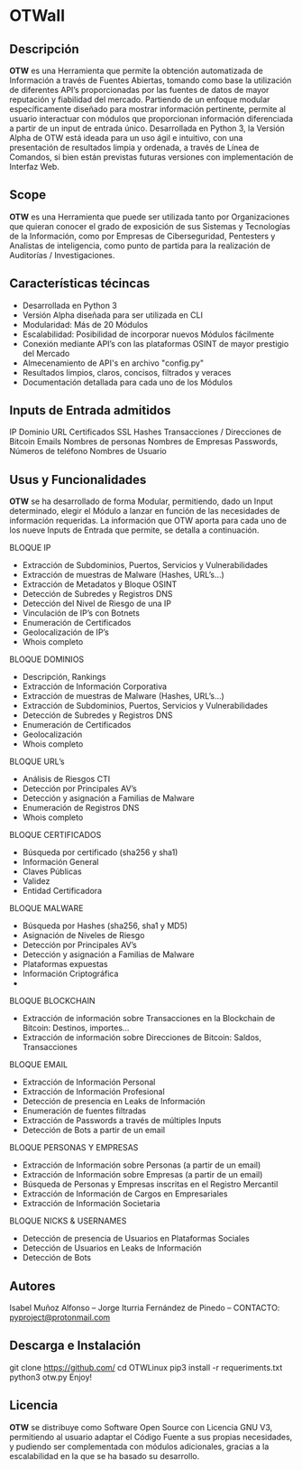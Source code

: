 # OTWall

## Descripción

**OTW** es una Herramienta que permite la obtención automatizada de Información a través de Fuentes Abiertas, tomando como base la utilización de diferentes API’s proporcionadas por las fuentes de datos de mayor reputación y fiabilidad del mercado. Partiendo de un enfoque modular específicamente diseñado para mostrar información pertinente, permite al usuario interactuar con módulos que proporcionan información diferenciada a partir de un input de entrada único.
Desarrollada en Python 3, la Versión Alpha de OTW está ideada para un uso ágil e intuitivo, con una presentación de resultados limpia y ordenada, a través de Línea de Comandos, si bien están previstas futuras versiones con implementación de Interfaz Web. 

## Scope

**OTW** es una Herramienta que puede ser utilizada tanto por Organizaciones que quieran conocer el grado de exposición de sus Sistemas y Tecnologías de la Información, como por Empresas de Ciberseguridad, Pentesters y Analistas de inteligencia, como punto de partida para la realización de Auditorías / Investigaciones. 

## Características técincas

-	Desarrollada en Python 3 
-	Versión Alpha diseñada para ser utilizada en CLI
-	Modularidad: Más de 20 Módulos 
-	Escalabilidad: Posibilidad de incorporar nuevos Módulos fácilmente
-	Conexión mediante API’s con las plataformas OSINT de mayor prestigio del Mercado
-   Almecenamiento de API's en archivo "config.py"
-	Resultados limpios, claros, concisos, filtrados y veraces
-	Documentación detallada para cada uno de los Módulos

## Inputs de Entrada admitidos

IP
Dominio
URL
Certificados SSL
Hashes
Transacciones / Direcciones de Bitcoin
Emails
Nombres de personas
Nombres de Empresas
Passwords, Números de teléfono
Nombres de Usuario


## Usus y Funcionalidades 

**OTW** se ha desarrollado de forma Modular, permitiendo, dado un Input determinado, elegir el Módulo a lanzar en función de las necesidades de información requeridas. La información que OTW aporta para cada uno de los nueve Inputs de Entrada que permite, se detalla a continuación.

BLOQUE IP
-	Extracción de Subdominios, Puertos, Servicios y Vulnerabilidades 
-	Extracción de muestras de Malware (Hashes, URL’s…)
-	Extracción de Metadatos y Bloque OSINT
-	Detección de Subredes y Registros DNS
-	Detección del Nivel de Riesgo de una IP
-	Vinculación de IP’s con Botnets
-	Enumeración de Certificados
-	Geolocalización de IP’s
-	Whois completo 

BLOQUE DOMINIOS
-	Descripción, Rankings
-	Extracción de Información Corporativa
-	Extracción de muestras de Malware (Hashes, URL’s…)
-	Extracción de Subdominios, Puertos, Servicios y Vulnerabilidades
-	Detección de Subredes y Registros DNS
-	Enumeración de Certificados
-	Geolocalización 
-	Whois completo 

BLOQUE URL’s
-	Análisis de Riesgos CTI
-	Detección por Principales AV’s
-	Detección y asignación a Familias de Malware
-	Enumeración de Registros DNS
-	Whois completo 

BLOQUE CERTIFICADOS
-	Búsqueda por certificado (sha256 y sha1)
-	Información General
-	Claves Públicas
-	Validez
-	Entidad Certificadora

BLOQUE MALWARE
-	Búsqueda por Hashes (sha256, sha1 y MD5)
-	Asignación de Niveles de Riesgo
-	Detección por Principales AV’s
-	Detección y asignación a Familias de Malware
-	Plataformas expuestas
-	Información Criptográfica
-	
BLOQUE BLOCKCHAIN
-	Extracción de información sobre Transacciones en la Blockchain de Bitcoin: Destinos, importes…
-	Extracción de información sobre Direcciones de Bitcoin: Saldos, Transacciones

BLOQUE EMAIL
-	Extracción de Información Personal 
-	Extracción de Información Profesional
-	Detección de presencia en Leaks de Información
-	Enumeración de fuentes filtradas
-	Extracción de Passwords a través de múltiples Inputs
-	Detección de Bots a partir de un email

BLOQUE PERSONAS Y EMPRESAS
-	Extracción de Información sobre Personas (a partir de un email)
-	Extracción de Información sobre Empresas (a partir de un email)
-	Búsqueda de Personas y Empresas inscritas en el Registro Mercantil
-	Extracción de Información de Cargos en Empresariales
-	Extracción de Información Societaria

BLOQUE NICKS & USERNAMES
-	Detección de presencia de Usuarios en Plataformas Sociales 
-	Detección de Usuarios en Leaks de Información
-	Detección de Bots

## Autores 

Isabel Muñoz Alfonso – 
Jorge Iturria Fernández de Pinedo – CONTACTO: pyproject@protonmail.com

## Descarga e Instalación

git clone https://github.com/
cd OTWLinux
pip3 install -r requeriments.txt
python3 otw.py
Enjoy!

## Licencia

**OTW** se distribuye como Software Open Source con Licencia GNU V3, permitiendo al usuario adaptar el Código Fuente a sus propias necesidades, y pudiendo ser complementada con módulos adicionales, gracias a la escalabilidad en la que se ha basado su desarrollo.
